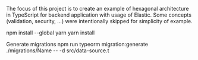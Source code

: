 The focus of this project is to create an example of hexagonal architecture in TypeScript for backend application with usage of Elastic.
Some concepts (validation, security, ...) were intentionally skipped for simplicity of example.

npm install --global yarn
yarn install



Generate migrations
npm run typeorm migration:generate ./migrations/Name -- -d src/data-source.t
